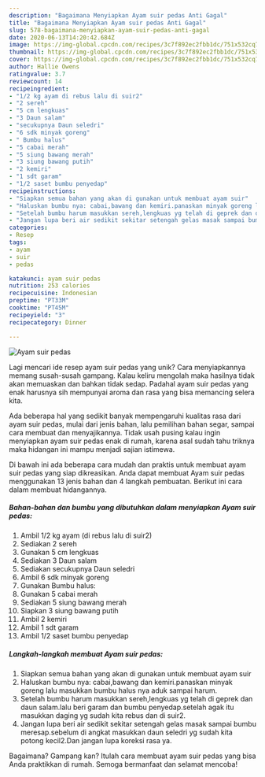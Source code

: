 ```yaml
---
description: "Bagaimana Menyiapkan Ayam suir pedas Anti Gagal"
title: "Bagaimana Menyiapkan Ayam suir pedas Anti Gagal"
slug: 578-bagaimana-menyiapkan-ayam-suir-pedas-anti-gagal
date: 2020-06-13T14:20:42.684Z
image: https://img-global.cpcdn.com/recipes/3c7f892ec2fbb1dc/751x532cq70/ayam-suir-pedas-foto-resep-utama.jpg
thumbnail: https://img-global.cpcdn.com/recipes/3c7f892ec2fbb1dc/751x532cq70/ayam-suir-pedas-foto-resep-utama.jpg
cover: https://img-global.cpcdn.com/recipes/3c7f892ec2fbb1dc/751x532cq70/ayam-suir-pedas-foto-resep-utama.jpg
author: Hallie Owens
ratingvalue: 3.7
reviewcount: 14
recipeingredient:
- "1/2 kg ayam di rebus lalu di suir2"
- "2 sereh"
- "5 cm lengkuas"
- "3 Daun salam"
- "secukupnya Daun seledri"
- "6 sdk minyak goreng"
- " Bumbu halus"
- "5 cabai merah"
- "5 siung bawang merah"
- "3 siung bawang putih"
- "2 kemiri"
- "1 sdt garam"
- "1/2 saset bumbu penyedap"
recipeinstructions:
- "Siapkan semua bahan yang akan di gunakan untuk membuat ayam suir"
- "Haluskan bumbu nya: cabai,bawang dan kemiri.panaskan minyak goreng lalu masukkan bumbu halus nya aduk sampai harum."
- "Setelah bumbu harum masukkan sereh,lengkuas yg telah di geprek dan daun salam.lalu beri garam dan bumbu penyedap.setelah agak itu masukkan daging yg sudah kita rebus dan di suir2."
- "Jangan lupa beri air sedikit sekitar setengah gelas masak sampai bumbu meresap.sebelum di angkat masukkan daun seledri yg sudah kita potong kecil2.Dan jangan lupa koreksi rasa ya."
categories:
- Resep
tags:
- ayam
- suir
- pedas

katakunci: ayam suir pedas 
nutrition: 253 calories
recipecuisine: Indonesian
preptime: "PT33M"
cooktime: "PT45M"
recipeyield: "3"
recipecategory: Dinner

---
```



![Ayam suir pedas](https://img-global.cpcdn.com/recipes/3c7f892ec2fbb1dc/751x532cq70/ayam-suir-pedas-foto-resep-utama.jpg)

Lagi mencari ide resep ayam suir pedas yang unik? Cara menyiapkannya memang susah-susah gampang. Kalau keliru mengolah maka hasilnya tidak akan memuaskan dan bahkan tidak sedap. Padahal ayam suir pedas yang enak harusnya sih mempunyai aroma dan rasa yang bisa memancing selera kita.

Ada beberapa hal yang sedikit banyak mempengaruhi kualitas rasa dari ayam suir pedas, mulai dari jenis bahan, lalu pemilihan bahan segar, sampai cara membuat dan menyajikannya. Tidak usah pusing kalau ingin menyiapkan ayam suir pedas enak di rumah, karena asal sudah tahu triknya maka hidangan ini mampu menjadi sajian istimewa.




Di bawah ini ada beberapa cara mudah dan praktis untuk membuat ayam suir pedas yang siap dikreasikan. Anda dapat membuat Ayam suir pedas menggunakan 13 jenis bahan dan 4 langkah pembuatan. Berikut ini cara dalam membuat hidangannya.

<!--inarticleads1-->

##### Bahan-bahan dan bumbu yang dibutuhkan dalam menyiapkan Ayam suir pedas:

1. Ambil 1/2 kg ayam (di rebus lalu di suir2)
1. Sediakan 2 sereh
1. Gunakan 5 cm lengkuas
1. Sediakan 3 Daun salam
1. Sediakan secukupnya Daun seledri
1. Ambil 6 sdk minyak goreng
1. Gunakan  Bumbu halus:
1. Gunakan 5 cabai merah
1. Sediakan 5 siung bawang merah
1. Siapkan 3 siung bawang putih
1. Ambil 2 kemiri
1. Ambil 1 sdt garam
1. Ambil 1/2 saset bumbu penyedap




<!--inarticleads2-->

##### Langkah-langkah membuat Ayam suir pedas:

1. Siapkan semua bahan yang akan di gunakan untuk membuat ayam suir
1. Haluskan bumbu nya: cabai,bawang dan kemiri.panaskan minyak goreng lalu masukkan bumbu halus nya aduk sampai harum.
1. Setelah bumbu harum masukkan sereh,lengkuas yg telah di geprek dan daun salam.lalu beri garam dan bumbu penyedap.setelah agak itu masukkan daging yg sudah kita rebus dan di suir2.
1. Jangan lupa beri air sedikit sekitar setengah gelas masak sampai bumbu meresap.sebelum di angkat masukkan daun seledri yg sudah kita potong kecil2.Dan jangan lupa koreksi rasa ya.




Bagaimana? Gampang kan? Itulah cara membuat ayam suir pedas yang bisa Anda praktikkan di rumah. Semoga bermanfaat dan selamat mencoba!
